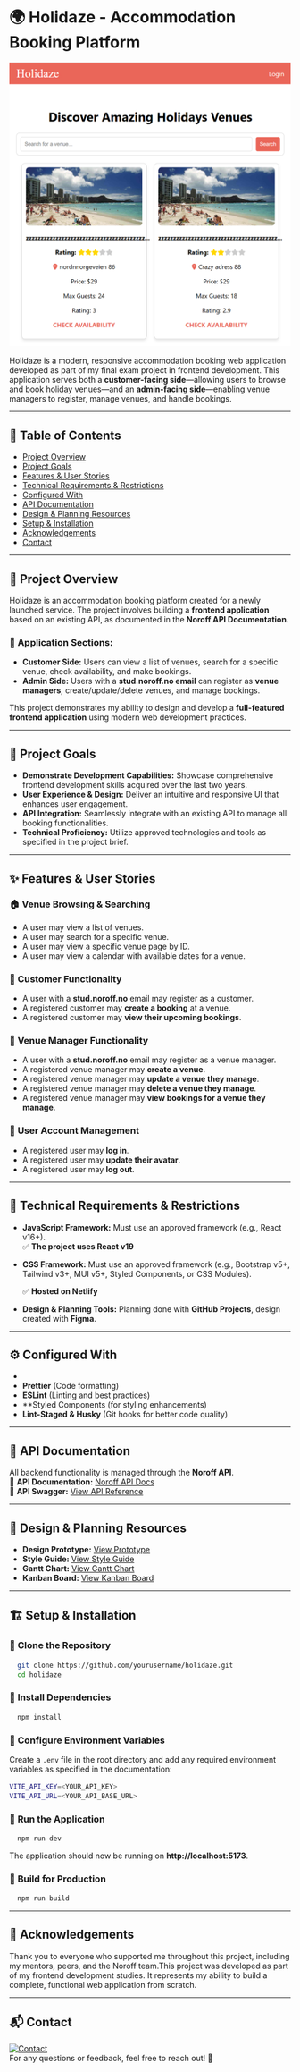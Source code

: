 # 🌍 Holidaze - Accommodation Booking Platform

![Screenshot](image.png)

Holidaze is a modern, responsive accommodation booking web application developed as part of my final exam project in frontend development. This application serves both a **customer-facing side**—allowing users to browse and book holiday venues—and an **admin-facing side**—enabling venue managers to register, manage venues, and handle bookings.

---

## 📜 Table of Contents
- [Project Overview](#project-overview)
- [Project Goals](#project-goals)
- [Features & User Stories](#features--user-stories)
- [Technical Requirements & Restrictions](#technical-requirements--restrictions)
- [Configured With](#configured-with)
- [API Documentation](#api-documentation)
- [Design & Planning Resources](#design--planning-resources)
- [Setup & Installation](#setup--installation)
- [Acknowledgements](#acknowledgements)
- [Contact](#contact)

---

## 📖 Project Overview
Holidaze is an accommodation booking platform created for a newly launched service. The project involves building a **frontend application** based on an existing API, as documented in the **Noroff API Documentation**.

### 🔹 **Application Sections:**
- **Customer Side:** Users can view a list of venues, search for a specific venue, check availability, and make bookings.
- **Admin Side:** Users with a **stud.noroff.no email** can register as **venue managers**, create/update/delete venues, and manage bookings.

This project demonstrates my ability to design and develop a **full-featured frontend application** using modern web development practices.

---

## 🎯 Project Goals
- **Demonstrate Development Capabilities:** Showcase comprehensive frontend development skills acquired over the last two years.
- **User Experience & Design:** Deliver an intuitive and responsive UI that enhances user engagement.
- **API Integration:** Seamlessly integrate with an existing API to manage all booking functionalities.
- **Technical Proficiency:** Utilize approved technologies and tools as specified in the project brief.

---

## ✨ Features & User Stories
### 🏠 **Venue Browsing & Searching**
- A user may view a list of venues.
- A user may search for a specific venue.
- A user may view a specific venue page by ID.
- A user may view a calendar with available dates for a venue.

### 🛒 **Customer Functionality**
- A user with a **stud.noroff.no** email may register as a customer.
- A registered customer may **create a booking** at a venue.
- A registered customer may **view their upcoming bookings**.

### 🏨 **Venue Manager Functionality**
- A user with a **stud.noroff.no** email may register as a venue manager.
- A registered venue manager may **create a venue**.
- A registered venue manager may **update a venue they manage**.
- A registered venue manager may **delete a venue they manage**.
- A registered venue manager may **view bookings for a venue they manage**.

### 🔑 **User Account Management**
- A registered user may **log in**.
- A registered user may **update their avatar**.
- A registered user may **log out**.

---

## 🔧 Technical Requirements & Restrictions
- **JavaScript Framework:** Must use an approved framework (e.g., React v16+).  
  ✅ **The project uses React v19**
- **CSS Framework:** Must use an approved framework (e.g., Bootstrap v5+, Tailwind v3+, MUI v5+, Styled Components, or CSS Modules).  
  
  ✅ **Hosted on Netlify**
- **Design & Planning Tools:** Planning done with **GitHub Projects**, design created with **Figma**.

---

## ⚙️ Configured With
- 
- **Prettier** (Code formatting)
- **ESLint** (Linting and best practices)
 - **Styled Components (for styling enhancements)
- **Lint-Staged & Husky** (Git hooks for better code quality)

---

## 📡 API Documentation
All backend functionality is managed through the **Noroff API**.  
🔗 **API Documentation:** [Noroff API Docs](#)  
🔗 **API Swagger:** [View API Reference](#)

---

## 🎨 Design & Planning Resources
- **Design Prototype:** [View Prototype](#)
- **Style Guide:** [View Style Guide](#)
- **Gantt Chart:** [View Gantt Chart](#)
- **Kanban Board:** [View Kanban Board](#)

---

## 🏗 Setup & Installation
### 🔹 **Clone the Repository**
```sh
  git clone https://github.com/yourusername/holidaze.git
  cd holidaze
```
### 🔹 **Install Dependencies**
```sh
  npm install
```
### 🔹 **Configure Environment Variables**
Create a `.env` file in the root directory and add any required environment variables as specified in the documentation:
```sh
VITE_API_KEY=<YOUR_API_KEY>
VITE_API_URL=<YOUR_API_BASE_URL>
```
### 🔹 **Run the Application**
```sh
  npm run dev
```
The application should now be running on **http://localhost:5173**.

### 🔹 **Build for Production**
```sh
  npm run build
```

---

## 🙌 Acknowledgements
Thank you to everyone who supported me throughout this project, including my mentors, peers, and the Noroff team.This project was developed as part of my frontend development studies. It represents my ability to build a complete, functional web application from scratch.

---

## 📬 Contact
[![Contact](image)](#)  
For any questions or feedback, feel free to reach out! 🚀

